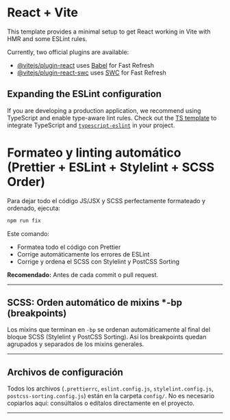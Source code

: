 # React + Vite 

This template provides a minimal setup to get React working in Vite with HMR and some ESLint rules.

Currently, two official plugins are available:

- [@vitejs/plugin-react](https://github.com/vitejs/vite-plugin-react/blob/main/packages/plugin-react/README.md) uses [Babel](https://babeljs.io/) for Fast Refresh
- [@vitejs/plugin-react-swc](https://github.com/vitejs/vite-plugin-react-swc) uses [SWC](https://swc.rs/) for Fast Refresh

## Expanding the ESLint configuration

If you are developing a production application, we recommend using TypeScript and enable type-aware lint rules. Check out the [TS template](https://github.com/vitejs/vite/tree/main/packages/create-vite/template-react-ts) to integrate TypeScript and [`typescript-eslint`](https://typescript-eslint.io) in your project.

# Formateo y linting automático (Prettier + ESLint + Stylelint + SCSS Order)

Para dejar todo el código JS/JSX y SCSS perfectamente formateado y ordenado, ejecuta:

```powershell
npm run fix
```

Este comando:

- Formatea todo el código con Prettier
- Corrige automáticamente los errores de ESLint
- Corrige y ordena el SCSS con Stylelint y PostCSS Sorting

**Recomendado:** Antes de cada commit o pull request.

---

## SCSS: Orden automático de mixins \*-bp (breakpoints)

Los mixins que terminan en `-bp` se ordenan automáticamente al final del bloque SCSS (Stylelint y PostCSS Sorting). Así los breakpoints quedan agrupados y separados de los mixins generales.

---

## Archivos de configuración

Todos los archivos (`.prettierrc`, `eslint.config.js`, `stylelint.config.js`, `postcss-sorting.config.js`) están en la carpeta `config/`. No es necesario copiarlos aquí: consúltalos o edítalos directamente en el proyecto.

---
